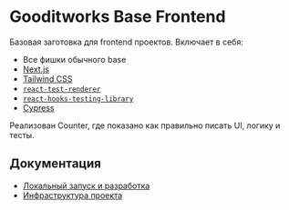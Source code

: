# Gooditworks Base Frontend

Базовая заготовка для frontend проектов. Включает в себя:

- Все фишки обычного base
- [Next.js](https://nextjs.org)
- [Tailwind CSS](https://tailwindcss.com)
- [`react-test-renderer`](https://reactjs.org/docs/test-renderer.html)
- [`react-hooks-testing-library`](https://github.com/testing-library/react-hooks-testing-library)
- [Cypress](https://www.cypress.io)

Реализован Counter, где показано как правильно писать UI, логику и тесты.

## Документация

- [Локальный запуск и разработка](docs/development.md)
- [Инфраструктура проекта](docs/infrastructure.md)
